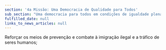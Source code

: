 ```yaml
---
section: '4a Missão: Uma Democracia de Qualidade para Todos'
sub_section: "Uma democracia para todos em condições de igualdade plena"
fulfilled_date: null
links_to_news_articles: null
---
```


Reforçar os meios de prevenção e combate à imigração ilegal e a tráfico de seres humanos;